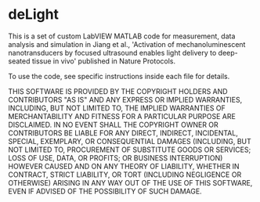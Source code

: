 # deLight
This is a set of custom LabVIEW MATLAB code for measurement, data analysis and simulation in Jiang et al., 'Activation of mechanoluminescent nanotransducers by focused ultrasound enables light delivery to deep-seated tissue in vivo' published in Nature Protocols.

To use the code, see specific instructions inside each file for details.

THIS SOFTWARE IS PROVIDED BY THE COPYRIGHT HOLDERS AND CONTRIBUTORS "AS IS"
AND ANY EXPRESS OR IMPLIED WARRANTIES, INCLUDING, BUT NOT LIMITED TO, THE
IMPLIED WARRANTIES OF MERCHANTABILITY AND FITNESS FOR A PARTICULAR PURPOSE
ARE DISCLAIMED. IN NO EVENT SHALL THE COPYRIGHT OWNER OR CONTRIBUTORS BE
LIABLE FOR ANY DIRECT, INDIRECT, INCIDENTAL, SPECIAL, EXEMPLARY, OR
CONSEQUENTIAL DAMAGES (INCLUDING, BUT NOT LIMITED TO, PROCUREMENT OF
SUBSTITUTE GOODS OR SERVICES; LOSS OF USE, DATA, OR PROFITS; OR BUSINESS
INTERRUPTION) HOWEVER CAUSED AND ON ANY THEORY OF LIABILITY, WHETHER IN
CONTRACT, STRICT LIABILITY, OR TORT (INCLUDING NEGLIGENCE OR OTHERWISE)
ARISING IN ANY WAY OUT OF THE USE OF THIS SOFTWARE, EVEN IF ADVISED OF THE
POSSIBILITY OF SUCH DAMAGE.
